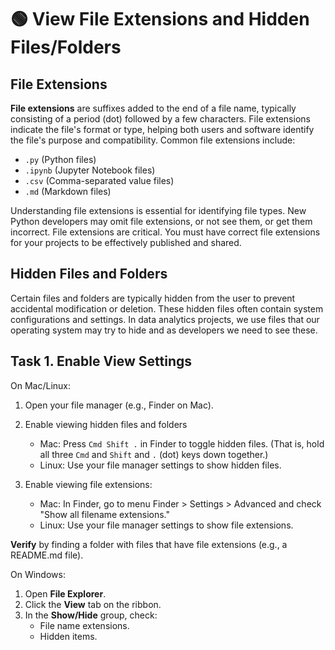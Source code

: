 # 🟢 View File Extensions and Hidden Files/Folders

## File Extensions
**File extensions** are suffixes added to the end of a file name, typically consisting of a period (dot) followed by a few characters.
File extensions indicate the file's format or type, helping both users and software identify the file's purpose and compatibility.
Common file extensions include:

- `.py` (Python files)
- `.ipynb` (Jupyter Notebook files)
- `.csv` (Comma-separated value files)
- `.md` (Markdown files)

Understanding file extensions is essential for identifying file types.
New Python developers may omit file extensions, or not see them, or get them incorrect.
File extensions are critical.
You must have correct file extensions for your projects to be effectively published and shared.

## Hidden Files and Folders
Certain files and folders are typically hidden from the user to prevent accidental modification or deletion.
These hidden files often contain system configurations and settings.
In data analytics projects, we use files that our operating system may try to hide and as developers we need to see these.

## Task 1. Enable View Settings

On Mac/Linux:

1. Open your file manager (e.g., Finder on Mac).
2. Enable viewing hidden files and folders

    - Mac: Press `Cmd Shift .` in Finder to toggle hidden files. (That is, hold all three `Cmd` and `Shift` and `.` (dot) keys down together.)
    - Linux: Use your file manager settings to show hidden files.

3. Enable viewing file extensions:
    - Mac: In Finder, go to menu Finder > Settings > Advanced and check "Show all filename extensions."
    - Linux: Use your file manager settings to show file extensions.

**Verify** by finding a folder with files that have file extensions (e.g., a README.md file).

On Windows:

1. Open **File Explorer**.
2. Click the **View** tab on the ribbon.
3. In the **Show/Hide** group, check:
    - File name extensions.
    - Hidden items.

